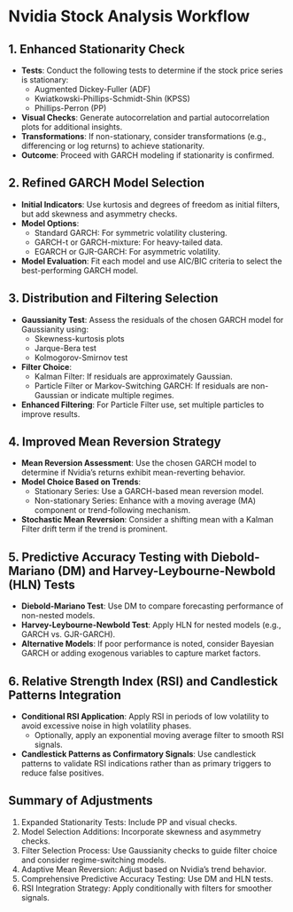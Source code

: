 # Nvidia Stock Analysis Workflow

## 1. Enhanced Stationarity Check
- **Tests**: Conduct the following tests to determine if the stock price series is stationary:
  - Augmented Dickey-Fuller (ADF)
  - Kwiatkowski-Phillips-Schmidt-Shin (KPSS)
  - Phillips-Perron (PP)
- **Visual Checks**: Generate autocorrelation and partial autocorrelation plots for additional insights.
- **Transformations**: If non-stationary, consider transformations (e.g., differencing or log returns) to achieve stationarity.
- **Outcome**: Proceed with GARCH modeling if stationarity is confirmed.

## 2. Refined GARCH Model Selection
- **Initial Indicators**: Use kurtosis and degrees of freedom as initial filters, but add skewness and asymmetry checks.
- **Model Options**:
  - Standard GARCH: For symmetric volatility clustering.
  - GARCH-t or GARCH-mixture: For heavy-tailed data.
  - EGARCH or GJR-GARCH: For asymmetric volatility.
- **Model Evaluation**: Fit each model and use AIC/BIC criteria to select the best-performing GARCH model.

## 3. Distribution and Filtering Selection
- **Gaussianity Test**: Assess the residuals of the chosen GARCH model for Gaussianity using:
  - Skewness-kurtosis plots
  - Jarque-Bera test
  - Kolmogorov-Smirnov test
- **Filter Choice**:
  - Kalman Filter: If residuals are approximately Gaussian.
  - Particle Filter or Markov-Switching GARCH: If residuals are non-Gaussian or indicate multiple regimes.
- **Enhanced Filtering**: For Particle Filter use, set multiple particles to improve results.

## 4. Improved Mean Reversion Strategy
- **Mean Reversion Assessment**: Use the chosen GARCH model to determine if Nvidia’s returns exhibit mean-reverting behavior.
- **Model Choice Based on Trends**:
  - Stationary Series: Use a GARCH-based mean reversion model.
  - Non-stationary Series: Enhance with a moving average (MA) component or trend-following mechanism.
- **Stochastic Mean Reversion**: Consider a shifting mean with a Kalman Filter drift term if the trend is prominent.

## 5. Predictive Accuracy Testing with Diebold-Mariano (DM) and Harvey-Leybourne-Newbold (HLN) Tests
- **Diebold-Mariano Test**: Use DM to compare forecasting performance of non-nested models.
- **Harvey-Leybourne-Newbold Test**: Apply HLN for nested models (e.g., GARCH vs. GJR-GARCH).
- **Alternative Models**: If poor performance is noted, consider Bayesian GARCH or adding exogenous variables to capture market factors.

## 6. Relative Strength Index (RSI) and Candlestick Patterns Integration
- **Conditional RSI Application**: Apply RSI in periods of low volatility to avoid excessive noise in high volatility phases.
  - Optionally, apply an exponential moving average filter to smooth RSI signals.
- **Candlestick Patterns as Confirmatory Signals**: Use candlestick patterns to validate RSI indications rather than as primary triggers to reduce false positives.

## Summary of Adjustments
1. Expanded Stationarity Tests: Include PP and visual checks.
2. Model Selection Additions: Incorporate skewness and asymmetry checks.
3. Filter Selection Process: Use Gaussianity checks to guide filter choice and consider regime-switching models.
4. Adaptive Mean Reversion: Adjust based on Nvidia’s trend behavior.
5. Comprehensive Predictive Accuracy Testing: Use DM and HLN tests.
6. RSI Integration Strategy: Apply conditionally with filters for smoother signals.
